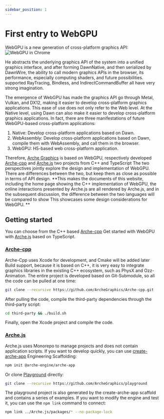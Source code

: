 ```yaml
---
sidebar_position: 1
---
```


# First entry to WebGPU

WebGPU is a new generation of cross-platform graphics API:
![WebGPU in Chrome](/img/tutorial/dawn-in-chrome.png)

He abstracts the underlying graphics API of the system into a unified graphics interface, and after forming DawnNative,
and then serialized by DawnWire, the ability to call modern graphics APIs in the browser, its performance, especially
computing shaders, and future possibilities. supported RayTracing, Bindless, and IndirectCommandBuffer all have very
strong imagination.

The emergence of WebGPU has made the graphics API go through Metal, Vulkan, and DX12, making it easier to develop
cross-platform graphics applications. This ease of use does not only refer to the Web level. At the Native level, using
Dawn can also make it easier to develop cross-platform graphics applications. In fact, there are three manifestations of
future WebGPU-based cross-platform applications:

1. Native: Develop cross-platform applications based on Dawn.
2. WebAssembly: Develop cross-platform applications based on Dawn, compile them with WebAssembly, and call them in the
   browser.
3. WebGPU: H5-based web cross-platform application.

Therefore, [Arche Graphics](https://github.com/ArcheGraphics) is based on WebGPU, respectively
developed [Arche-cpp](https://github.com/ArcheGraphics/Arche-cpp)
and [Arche.js](https://github.com/ArcheGraphics/Arche.js) two projects from C++ and TypeScript The two perspectives
jointly explore the design and implementation of WebGPU. There are differences between the two, but keep them as close
as possible in terms of API design.
**This makes the documents of this website, including the home page showing the C++ implementation of WebGPU, the online
interactions presented by Arche.js are all rendered by Arche.js, and in the subsequent discussion, the difference
between the two languages ​​will be compared to show This showcases some design considerations for WebGPU. **

## Getting started

You can choose from the C++ based [Arche-cpp](https://github.com/ArcheGraphics/Arche-cpp)
Get started with WebGPU with [Arche.js](https://github.com/ArcheGraphics/Arche.js) based on TypeScript.

### [Arche-cpp](https://github.com/ArcheGraphics/Arche-cpp)

Arche-Cpp uses Xcode for development, and Cmake will be added later Build support, because it is based on C++, it is
very easy to integrate graphics libraries in the existing C++ ecosystem, such as PhysX and Ozz-Animation. The entire
project is developed based on Git-Submodule, so all the code can be pulled at one time:

```bash
git clone --recursive https://github.com/ArcheGraphics/Arche-cpp.git
````

After pulling the code, compile the third-party dependencies through the third-party script:

```bash
cd third-party && ./build.sh
````

Finally, open the Xcode project and compile the code.

### [Arche.js](https://github.com/ArcheGraphics/Arche.js)

Arche.js uses Monorepo to manage projects and does not contain application scripts. If you want to develop quickly, you
can use [create-arche-app](https://github.com/ArcheGraphics/create-arche-app)
Engineering Scaffolding:

```bash
npm init @arche-engine/arche-app
````

Or clone [Playground](https://github.com/ArcheGraphics/playground) directly:

```bash
git clone --recursive https://github.com/ArcheGraphics/playground
````

The playground project is also generated by the create-arche-app scaffold and contains a series of examples. If you want
to modify the engine and test it, you can use the `npm link` command to connect:

```bash
npm link ../Arche.js/packages/* --no-package-lock
````
